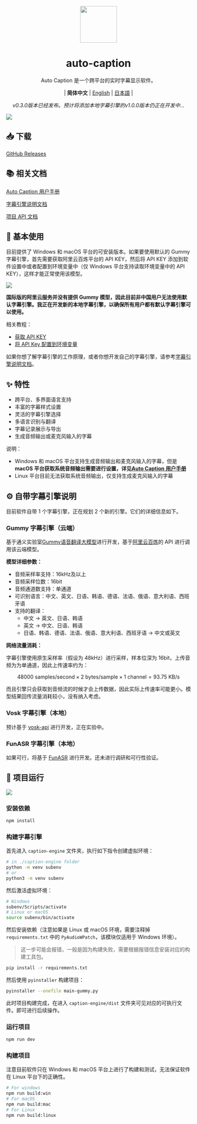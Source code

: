 <div align="center" >
    <img src="./build/icon.png" width="100px" height="100px"/>
    <h1 align="center">auto-caption</h1>
    <p>Auto Caption 是一个跨平台的实时字幕显示软件。</p>
    <p>
        | <b>简体中文</b>
        | <a href="./README_en.md">English</a>
        | <a href="./README_ja.md">日本語</a> |
    </p>
    <p><i>v0.3.0版本已经发布。预计将添加本地字幕引擎的v1.0.0版本仍正在开发中...</i></p>
</div>

![](./assets/media/main_zh.png)

## 📥 下载

[GitHub Releases](https://github.com/HiMeditator/auto-caption/releases)

## 📚 相关文档

[Auto Caption 用户手册](./docs/user-manual/zh.md)

[字幕引擎说明文档](./docs/engine-manual/zh.md)

[项目 API 文档](./docs/api-docs/electron-ipc.md)

## 📖 基本使用

目前提供了 Windows 和 macOS 平台的可安装版本。如果要使用默认的 Gummy 字幕引擎，首先需要获取阿里云百炼平台的 API KEY，然后将 API KEY 添加到软件设置中或者配置到环境变量中（仅 Windows 平台支持读取环境变量中的 API KEY），这样才能正常使用该模型。

![](./assets/media/api_zh.png)

**国际版的阿里云服务并没有提供 Gummy 模型，因此目前非中国用户无法使用默认字幕引擎。我正在开发新的本地字幕引擎，以确保所有用户都有默认字幕引擎可以使用。**

相关教程：

- [获取 API KEY](https://help.aliyun.com/zh/model-studio/get-api-key)
- [将 API Key 配置到环境变量](https://help.aliyun.com/zh/model-studio/configure-api-key-through-environment-variables)

如果你想了解字幕引擎的工作原理，或者你想开发自己的字幕引擎，请参考[字幕引擎说明文档](./docs/engine-manual/zh.md)。
## ✨ 特性

- 跨平台、多界面语言支持
- 丰富的字幕样式设置
- 灵活的字幕引擎选择
- 多语言识别与翻译
- 字幕记录展示与导出
- 生成音频输出或麦克风输入的字幕

说明：
- Windows 和 macOS 平台支持生成音频输出和麦克风输入的字幕，但是 **macOS 平台获取系统音频输出需要进行设置，详见[Auto Caption 用户手册](./docs/user-manual/zh.md)**
- Linux 平台目前无法获取系统音频输出，仅支持生成麦克风输入的字幕

## ⚙️ 自带字幕引擎说明

目前软件自带 1 个字幕引擎，正在规划 2 个新的引擎。它们的详细信息如下。

### Gummy 字幕引擎（云端）

基于通义实验室[Gummy语音翻译大模型](https://help.aliyun.com/zh/model-studio/gummy-speech-recognition-translation/)进行开发，基于[阿里云百炼](https://bailian.console.aliyun.com)的 API 进行调用该云端模型。

**模型详细参数：**

- 音频采样率支持：16kHz及以上
- 音频采样位数：16bit
- 音频通道数支持：单通道
- 可识别语言：中文、英文、日语、韩语、德语、法语、俄语、意大利语、西班牙语
- 支持的翻译：
  - 中文 → 英文、日语、韩语
  - 英文 → 中文、日语、韩语
  - 日语、韩语、德语、法语、俄语、意大利语、西班牙语 → 中文或英文

**网络流量消耗：**

字幕引擎使用原生采样率（假设为 48kHz）进行采样，样本位深为 16bit，上传音频为为单通道，因此上传速率约为：

$$
48000\ \text{samples/second} \times 2\ \text{bytes/sample} \times 1\ \text{channel}  = 93.75\ \text{KB/s}
$$

而且引擎只会获取到音频流的时候才会上传数据，因此实际上传速率可能更小。模型结果回传流量消耗较小，没有纳入考虑。

### Vosk 字幕引擎（本地）

预计基于 [vosk-api](https://github.com/alphacep/vosk-api) 进行开发，正在实验中。

### FunASR 字幕引擎（本地）

如果可行，将基于 [FunASR](https://github.com/modelscope/FunASR) 进行开发。还未进行调研和可行性验证。

## 🚀 项目运行

![](./assets/media/structure_zh.png)

### 安装依赖

```bash
npm install
```

### 构建字幕引擎

首先进入 `caption-engine` 文件夹，执行如下指令创建虚拟环境：

```bash
# in ./caption-engine folder
python -m venv subenv
# or
python3 -m venv subenv
```

然后激活虚拟环境：

```bash
# Windows
subenv/Scripts/activate
# Linux or macOS
source subenv/bin/activate
```

然后安装依赖（注意如果是 Linux 或 macOS 环境，需要注释掉 `requirements.txt` 中的 `PyAudioWPatch`，该模块仅适用于 Windows 环境）。

> 这一步可能会报错，一般是因为构建失败，需要根据报错信息安装对应的构建工具包。

```bash
pip install -r requirements.txt
```

然后使用 `pyinstaller` 构建项目：

```bash
pyinstaller --onefile main-gummy.py
```

此时项目构建完成，在进入 `caption-engine/dist` 文件夹可见对应的可执行文件。即可进行后续操作。

### 运行项目

```bash
npm run dev
```
### 构建项目

注意目前软件只在 Windows 和 macOS 平台上进行了构建和测试，无法保证软件在 Linux 平台下的正确性。

```bash
# For windows
npm run build:win
# For macOS
npm run build:mac
# For Linux
npm run build:linux
```
